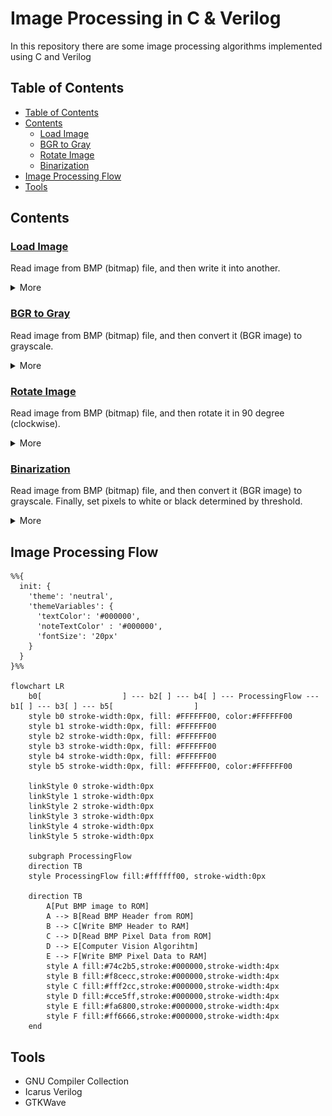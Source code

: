 # Image Processing in C & Verilog
In this repository there are some image processing algorithms implemented using C and Verilog

## Table of Contents
* [Table of Contents](#table-of-contents)
* [Contents](#contents)
    + [Load Image](#load-image)
    + [BGR to Gray](#bgr-to-gray)
    + [Rotate Image](#rotate-image)
    + [Binarization](#binarization)
* [Image Processing Flow](#image-processing-flow)
* [Tools](#tools)

## Contents
### [Load Image](./load_image/README.md)
Read image from BMP (bitmap) file, and then write it into another.
<details>
<summary>More</summary>

| Input                   | Output                  |
| ----------------------- | ----------------------- |
| ![input](./load_image/lena256.bmp) | ![output](./load_image/output.bmp) |

</details>

### [BGR to Gray](./bgr_to_gray/README.md)
Read image from BMP (bitmap) file, and then convert it (BGR image) to grayscale.

<details>
<summary>More</summary>

| Input                   | Output                       |
| ----------------------- | ---------------------------- |
| ![input](./bgr_to_gray/lena256.bmp) | ![output](./bgr_to_gray/output_gray.bmp) |

</details>

### [Rotate Image](./rotate_image/README.md)
Read image from BMP (bitmap) file, and then rotate it in 90 degree (clockwise).

<details>
<summary>More</summary>

| Input                   | Output                         |
| ----------------------- | ------------------------------ |
| ![input](./rotate_image/lena256.bmp) | ![output](./rotate_image/output_rot_90.bmp) |

</details>

### [Binarization](./binarization/README.md)
Read image from BMP (bitmap) file, and then convert it (BGR image) to grayscale. Finally, set pixels to white or black determined by threshold.

<details>
<summary>More</summary>

| Input                   | Output                               |
| ----------------------- | ------------------------------------ |
| ![input](./binarization/lena256.bmp) | ![output](./binarization/output_binarization.bmp) |

</details>

## Image Processing Flow
```mermaid
%%{
  init: {
    'theme': 'neutral',
    'themeVariables': {
      'textColor': '#000000',
      'noteTextColor' : '#000000',
      'fontSize': '20px'
    }
  }
}%%

flowchart LR
    b0[                  ] --- b2[ ] --- b4[ ] --- ProcessingFlow --- b1[ ] --- b3[ ] --- b5[                  ]
    style b0 stroke-width:0px, fill: #FFFFFF00, color:#FFFFFF00
    style b1 stroke-width:0px, fill: #FFFFFF00
    style b2 stroke-width:0px, fill: #FFFFFF00
    style b3 stroke-width:0px, fill: #FFFFFF00
    style b4 stroke-width:0px, fill: #FFFFFF00
    style b5 stroke-width:0px, fill: #FFFFFF00, color:#FFFFFF00

    linkStyle 0 stroke-width:0px
    linkStyle 1 stroke-width:0px
    linkStyle 2 stroke-width:0px
    linkStyle 3 stroke-width:0px
    linkStyle 4 stroke-width:0px
    linkStyle 5 stroke-width:0px
    
    subgraph ProcessingFlow
    direction TB
    style ProcessingFlow fill:#ffffff00, stroke-width:0px

    direction TB
        A[Put BMP image to ROM]
        A --> B[Read BMP Header from ROM]
        B --> C[Write BMP Header to RAM]
        C --> D[Read BMP Pixel Data from ROM]
        D --> E[Computer Vision Algorihtm]
        E --> F[Write BMP Pixel Data to RAM]
        style A fill:#74c2b5,stroke:#000000,stroke-width:4px
        style B fill:#f8cecc,stroke:#000000,stroke-width:4px
        style C fill:#fff2cc,stroke:#000000,stroke-width:4px
        style D fill:#cce5ff,stroke:#000000,stroke-width:4px
        style E fill:#fa6800,stroke:#000000,stroke-width:4px
        style F fill:#ff6666,stroke:#000000,stroke-width:4px
    end
```

## Tools
* GNU Compiler Collection
* Icarus Verilog
* GTKWave